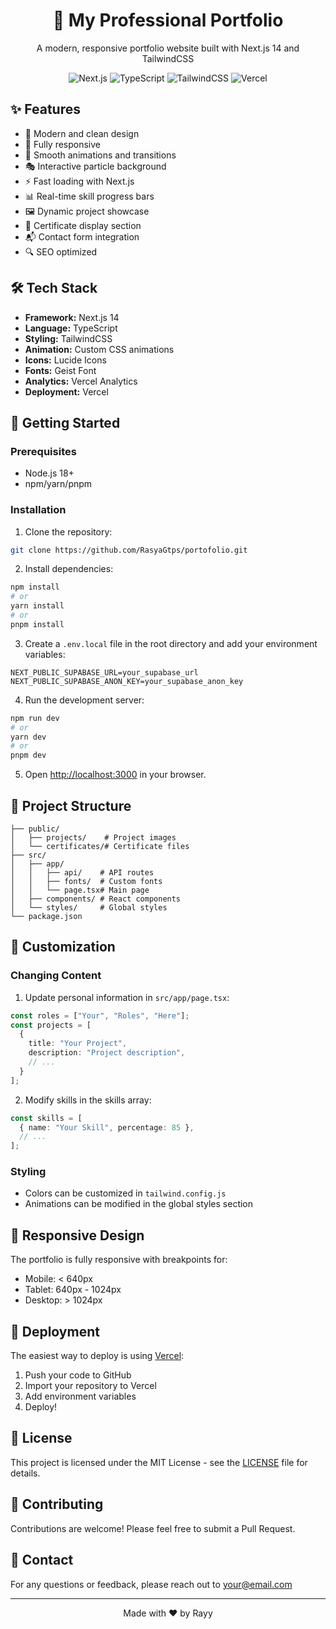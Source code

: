 <div align="center">
  <h1>🚀 My Professional Portfolio</h1>
  <p>A modern, responsive portfolio website built with Next.js 14 and TailwindCSS</p>
  
  ![Next.js](https://img.shields.io/badge/Next.js-14-black?style=for-the-badge&logo=next.js)
  ![TypeScript](https://img.shields.io/badge/TypeScript-4.9-blue?style=for-the-badge&logo=typescript)
  ![TailwindCSS](https://img.shields.io/badge/TailwindCSS-3.3-38B2AC?style=for-the-badge&logo=tailwind-css)
  ![Vercel](https://img.shields.io/badge/Vercel-Deployed-000000?style=for-the-badge&logo=vercel)
</div>

## ✨ Features

- 🎨 Modern and clean design
- 📱 Fully responsive
- 🌟 Smooth animations and transitions
- 🎭 Interactive particle background
- ⚡ Fast loading with Next.js
- 📊 Real-time skill progress bars
- 🖼️ Dynamic project showcase
- 📜 Certificate display section
- 📬 Contact form integration
- 🔍 SEO optimized

## 🛠️ Tech Stack

- **Framework:** Next.js 14
- **Language:** TypeScript
- **Styling:** TailwindCSS
- **Animation:** Custom CSS animations
- **Icons:** Lucide Icons
- **Fonts:** Geist Font
- **Analytics:** Vercel Analytics
- **Deployment:** Vercel

## 🚀 Getting Started

### Prerequisites

- Node.js 18+ 
- npm/yarn/pnpm

### Installation

1. Clone the repository:
```bash
git clone https://github.com/RasyaGtps/portofolio.git
```

2. Install dependencies:
```bash
npm install
# or
yarn install
# or
pnpm install
```

3. Create a `.env.local` file in the root directory and add your environment variables:
```env
NEXT_PUBLIC_SUPABASE_URL=your_supabase_url
NEXT_PUBLIC_SUPABASE_ANON_KEY=your_supabase_anon_key
```

4. Run the development server:
```bash
npm run dev
# or
yarn dev
# or
pnpm dev
```

5. Open [http://localhost:3000](http://localhost:3000) in your browser.

## 📁 Project Structure

```
├── public/
│   ├── projects/    # Project images
│   └── certificates/# Certificate files
├── src/
│   ├── app/
│   │   ├── api/    # API routes
│   │   ├── fonts/  # Custom fonts
│   │   └── page.tsx# Main page
│   ├── components/ # React components
│   └── styles/     # Global styles
└── package.json
```

## 🎨 Customization

### Changing Content

1. Update personal information in `src/app/page.tsx`:
```typescript
const roles = ["Your", "Roles", "Here"];
const projects = [
  {
    title: "Your Project",
    description: "Project description",
    // ...
  }
];
```

2. Modify skills in the skills array:
```typescript
const skills = [
  { name: "Your Skill", percentage: 85 },
  // ...
];
```

### Styling

- Colors can be customized in `tailwind.config.js`
- Animations can be modified in the global styles section

## 📱 Responsive Design

The portfolio is fully responsive with breakpoints for:
- Mobile: < 640px
- Tablet: 640px - 1024px
- Desktop: > 1024px

## 🚀 Deployment

The easiest way to deploy is using [Vercel](https://vercel.com):

1. Push your code to GitHub
2. Import your repository to Vercel
3. Add environment variables
4. Deploy!

## 📄 License

This project is licensed under the MIT License - see the [LICENSE](LICENSE) file for details.

## 🤝 Contributing

Contributions are welcome! Please feel free to submit a Pull Request.

## 📧 Contact

For any questions or feedback, please reach out to [your@email.com](mailto:rasya23darkness@gmail.com)

---

<div align="center">
  Made with ❤️ by Rayy
</div>
